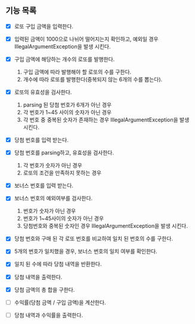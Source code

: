 ## 기능 목록

- [X]  로또 구입 금액을 입력한다.
- [X]  입력된 금액이 1000으로 나뉘어 떨어지는지 확인하고, 예외일 경우 IllegalArgumentException을 발생 시킨다.
- [X]  구입 금액에 해당하는 개수의 로또를 발행한다.
   1. 구입 금액에 따라 발행해야 할 로또의 수를 구한다.
   2. 개수에 따라 로또를 발행한다(중복되지 않는 6개의 수를 뽑는다).
- [X]  로또의 유효성을 검사한다.
   1. parsing 된 당첨 번호가 6개가 아닌 경우
   2. 각 번호가 1~45 사이의 숫자가 아닌 경우
   3. 각 번호 중 중복된 숫자가 존재하는 경우 IllegalArgumentException을 발생 시킨다.

- [X]  당첨 번호를 입력 받는다.
- [X]  당첨 번호를 parsing하고, 유효성을 검사한다.
   1. 각 번호가 숫자가 아닌 경우
   2. 로또의 조건을 만족하지 못하는 경우
- [X]  보너스 번호를 입력 받는다.
- [X]  보너스 번호의 예외여부를 검사한다. 
   1. 번호가 숫자가 아닌 경우
   2. 번호가 1~45사이의 숫자가 아닌 경우
   3. 당첨번호와 중복된 숫자인 경우 IllegalArgumentException을 발생 시킨다.
- [X]  당첨 번호와 구매 된 각 로또 번호를 비교하여 일치 된 번호의 수를 구한다.
- [X]  5개의 번호가 일치했을 경우, 보너스 번호의 일치 여부를 확인한다.
- [X]  일치 된 수에 따라 당첨 내역을 반환한다.
- [X]  당첨 내역을 출력한다.
- [X]  당첨 금액의 총 합을 구한다.
- [ ]  수익률(당첨 금액 / 구입 금액)을 계산한다.
- [ ]  당첨 내역과 수익률을 출력한다.